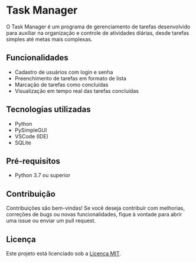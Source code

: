 # Task Manager

O Task Manager é um programa de gerenciamento de tarefas desenvolvido para auxiliar na organização e controle de atividades diárias, desde tarefas simples até metas mais complexas.

## Funcionalidades

- Cadastro de usuários com login e senha
- Preenchimento de tarefas em formato de lista
- Marcação de tarefas como concluídas
- Visualização em tempo real das tarefas concluídas

## Tecnologias utilizadas

- Python
- PySimpleGUI
- VSCode (IDE)
- SQLite

## Pré-requisitos

- Python 3.7 ou superior

## Contribuição

Contribuições são bem-vindas! Se você deseja contribuir com melhorias, correções de bugs ou novas funcionalidades, fique à vontade para abrir uma issue ou enviar um pull request.

## Licença

Este projeto está licenciado sob a [Licença MIT](https://opensource.org/licenses/MIT).
